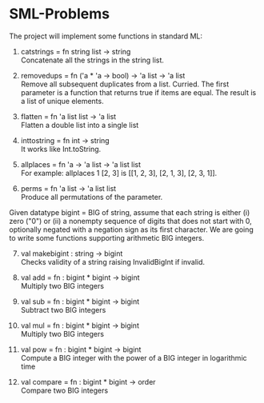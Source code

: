 # SML-Problems

The project will implement some functions in standard ML: <br />
1. catstrings = fn string list -> string <br />
Concatenate all the strings in the string list.

2. removedups = fn ('a * 'a -> bool) -> 'a list -> 'a list <br />
Remove all subsequent duplicates from a list. Curried. The first parameter is a function that returns true if items are equal. The result is a list of unique elements. 

3. flatten = fn 'a list list -> 'a list <br />
Flatten a double list into a single list

4. inttostring = fn int -> string <br />
It works like Int.toString.

5. allplaces = fn 'a -> 'a list -> 'a list list <br />
For example: allplaces 1 [2, 3] is [[1, 2, 3], [2, 1, 3], [2, 3, 1]].

6. perms = fn 'a list -> 'a list list <br />
Produce all permutations of the parameter.

Given datatype bigint = BIG of string, assume that each string is either (i) zero ("0") or (ii) a nonempty sequence of digits that does not start with 0, optionally negated with a negation sign as its first character. We are going to write some functions supporting arithmetic BIG integers. <br />

7. val makebigint : string -> bigint <br />
Checks validity of a string raising InvalidBigInt if invalid.

8. val add = fn : bigint * bigint -> bigint <br />
Multiply two BIG integers

9. val sub = fn : bigint * bigint -> bigint <br />
Subtract two BIG integers

10. val mul = fn : bigint * bigint -> bigint <br />
Multiply two BIG integers

11. val pow = fn : bigint * bigint -> bigint <br />
Compute a BIG integer with the power of a BIG integer in logarithmic time

12. val compare = fn : bigint * bigint -> order <br />
Compare two BIG integers
